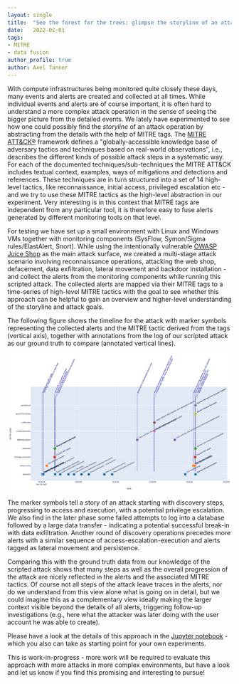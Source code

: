 ```yaml
---
layout: single
title:  "See the forest for the trees: glimpse the storyline of an attack using MITRE tags"
date:   2022-02-01
tags:
- MITRE
- data fusion
author_profile: true
author: Axel Tanner
---
```


With compute infrastructures being monitored quite closely these days, many events and alerts are created and collected at all times. While individual events and alerts are of course important, it is often hard to understand a more complex attack operation in the sense of seeing the bigger picture from the detailed events.
We lately have experimented to see how one could possibly find the _storyline_ of an attack operation by abstracting from the details with the help of MITRE tags.
The [MITRE ATT&CK®](https://attack.mitre.org/) framework defines a "globally-accessible knowledge base of adversary tactics and techniques based on real-world observations", i.e., describes the different kinds of possible attack steps in a systematic way.
For each of the documented techniques/sub-techniques the MITRE ATT&CK includes textual context, examples, ways of mitigations and detections and references.
These techniques are in turn structured into a set of 14 high-level tactics, like reconnaissance, initial access, privileged escalation etc - and we try to use these MITRE tactics as the high-level abstraction in our experiment.
Very interesting is in this context that MITRE tags are independent from any particular tool, it is therefore easy to fuse alerts generated by different monitoring tools on that level.

For testing we have set up a small environment with Linux and Windows VMs together with monitoring components (SysFlow, Symon/Sigma rules/ElastAlert, Snort). While using the intentionally vulnerable [OWASP Juice Shop](https://owasp.org/www-project-juice-shop) as the main attack surface, we created a multi-stage attack scenario involving reconnaissance operations, attacking the web shop, defacement, data exfiltration, lateral movement and backdoor installation - and collect the alerts from the monitoring components while running this scripted attack.
The collected alerts are mapped via their MITRE tags to a time-series of high-level MITRE tactics with the goal to see whether this approach can be helpful to gain an overview and higher-level understanding of the storyline and attack goals.

The following figure shows the timeline for the attack with marker symbols representing the collected alerts and the MITRE tactic derived from the tags (vertical axis), together with annotations from the log of our scripted attack as our ground truth to compare (annotated vertical lines).

<a href="/assets/images/mitre-tag-timeline.png"><img src="/assets/images/mitre-tag-timeline.png"/></a>

The marker symbols tell a story of an attack starting with discovery steps, progressing to access and execution, with a potential privilege escalation. We also find in the later phase some failed attempts to log into a database followed by a large data transfer - indicating a potential successful break-in with data exfiltration. Another round of discovery operations precedes more alerts with a similar sequence of access-escalation-execution and alerts tagged as lateral movement and persistence.

Comparing this with the ground truth data from our knowledge of the scripted attack shows that many steps as well as the overall progression of the attack are nicely reflected in the alerts and the associated MITRE tactics. Of course not all steps of the attack leave traces in the alerts, nor do we understand from this view alone what is going on in detail, but we could imagine this as a complementary view ideally making the larger context visible beyond the details of all alerts, triggering follow-up investigations (e.g., here what the attacker was later doing with the user account he was able to create).

Please have a look at the details of this approach in the [Jupyter notebook](https://nbviewer.org/github/sysflow-telemetry/sf-apis/blob/master/pynb/mitre-tag-timeline.ipynb) - which you also can take as starting point for your own experiments.

This is work-in-progress - more work will be required to evaluate this approach with more attacks in more complex environments, but have a look and let us know if you find this promising and interesting to pursue!
